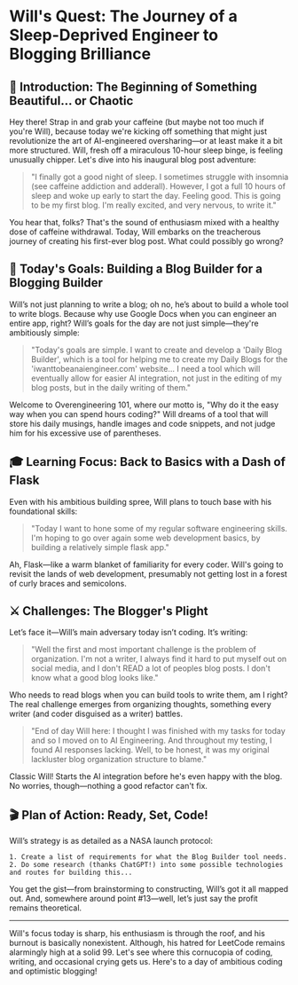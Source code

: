 # Will's Quest: The Journey of a Sleep-Deprived Engineer to Blogging Brilliance

## 🚀 Introduction: The Beginning of Something Beautiful... or Chaotic

Hey there! Strap in and grab your caffeine (but maybe not too much if you're Will), because today we're kicking off something that might just revolutionize the art of AI-engineered oversharing—or at least make it a bit more structured. Will, fresh off a miraculous 10-hour sleep binge, is feeling unusually chipper. Let's dive into his inaugural blog post adventure:

> "I finally got a good night of sleep. I sometimes struggle with insomnia (see caffeine addiction and adderall). However, I got a full 10 hours of sleep and woke up early to start the day. Feeling good. This is going to be my first blog. I'm really excited, and very nervous, to write it."

You hear that, folks? That's the sound of enthusiasm mixed with a healthy dose of caffeine withdrawal. Today, Will embarks on the treacherous journey of creating his first-ever blog post. What could possibly go wrong?

## 🎯 Today's Goals: Building a Blog Builder for a Blogging Builder

Will’s not just planning to write a blog; oh no, he’s about to build a whole tool to write blogs. Because why use Google Docs when you can engineer an entire app, right? Will’s goals for the day are not just simple—they're ambitiously simple:

> "Today's goals are simple. I want to create and develop a 'Daily Blog Builder', which is a tool for helping me to create my Daily Blogs for the 'iwanttobeanaiengineer.com' website... I need a tool which will eventually allow for easier AI integration, not just in the editing of my blog posts, but in the daily writing of them."

Welcome to Overengineering 101, where our motto is, "Why do it the easy way when you can spend hours coding?" Will dreams of a tool that will store his daily musings, handle images and code snippets, and not judge him for his excessive use of parentheses.

## 🎓 Learning Focus: Back to Basics with a Dash of Flask

Even with his ambitious building spree, Will plans to touch base with his foundational skills:

> "Today I want to hone some of my regular software engineering skills. I'm hoping to go over again some web development basics, by building a relatively simple flask app."

Ah, Flask—like a warm blanket of familiarity for every coder. Will's going to revisit the lands of web development, presumably not getting lost in a forest of curly braces and semicolons.

## ⚔️ Challenges: The Blogger's Plight

Let’s face it—Will’s main adversary today isn’t coding. It’s writing:

> "Well the first and most important challenge is the problem of organization. I'm not a writer, I always find it hard to put myself out on social media, and I don't READ a lot of peoples blog posts. I don't know what a good blog looks like."

Who needs to read blogs when you can build tools to write them, am I right? The real challenge emerges from organizing thoughts, something every writer (and coder disguised as a writer) battles.

> "End of day Will here: I thought I was finished with my tasks for today and so I moved on to AI Engineering. And throughout my testing, I found AI responses lacking. Well, to be honest, it was my original lackluster blog organization structure to blame."

Classic Will! Starts the AI integration before he's even happy with the blog. No worries, though—nothing a good refactor can't fix.

## 🎬 Plan of Action: Ready, Set, Code!

Will’s strategy is as detailed as a NASA launch protocol:

```
1. Create a list of requirements for what the Blog Builder tool needs.
2. Do some research (thanks ChatGPT!) into some possible technologies and routes for building this...
```

You get the gist—from brainstorming to constructing, Will’s got it all mapped out. And, somewhere around point #13—well, let’s just say the profit remains theoretical.

---

Will's focus today is sharp, his enthusiasm is through the roof, and his burnout is basically nonexistent. Although, his hatred for LeetCode remains alarmingly high at a solid 99. Let's see where this cornucopia of coding, writing, and occasional crying gets us. Here's to a day of ambitious coding and optimistic blogging!